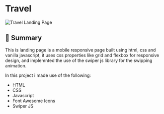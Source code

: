 # Travel 

![Travel Landing Page](https://i.ibb.co/r2nQhs2/travel.png)

## 📣 Summary
This is landing page is a mobile responsive page built using html, css and vanilla javascript, it uses css properties like grid and flexbox for responsive design, and implemnted the use of the swiper js library for the swipping animation.

In this project i made use of the following:

- HTML
- CSS
- Javascript
- Font Awesome Icons
- Swiper JS